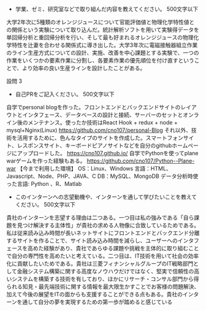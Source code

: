 

+ 学業、ゼミ、研究室などで取り組んだ内容を教えてください。
  500文字以下

大学2年次に5種類のオレンジジュースについて官能評価値と物理化学特性値との関係という実験について取り込んだ。統計解析ソフトを用いて実験得データを単回帰分析と重回帰分析を行い、そして最も好まれるオレンジジュースの物理化学特性を辻妻を合わせる関係式に導き出した。大学3年次に電磁接触器組立作業のライン生産方式についての設計、実施、改善を中心課題とする実験で、一つの作業をいくつかの要素作業に分割し、各要素作業の優先順位を付け直すということで、より効率の良い生産ラインを設計したことがある。

設問 3

 

+ 自己PRをご記入ください。
  500文字以下

自学でpersonal blogを作った。フロントエンドとバックエンドサイトのレイアウトとインタフェース、データベースの設計と接続、サーバーのセットとオンライン後のメンテナンス。使ったか技術はReact Hook + redux + node + mysql+Nginx(Linux)
https://github.com/cno107/personal-Blog
それ以外、技術を活用するために、色んなタイプのサイトを作成した。スマートフォンサイト、レスポンスサイト、キーボードピアノサイトなどを自分のgithubホームページにアップロードした。
https://cno107.github.io/
自学でPythonを使ってplane warゲームを作った経験もある。
https://github.com/cno107/Python--Plane-war
【今まで利用した環境】
OS：Linux、Windows
言語：HTML、Javascript、Node、PHP、JAVA、C
DB：MySQL、MongoDB
データ分析時使った言語: Python 、R、Matlab



 

+ このインターンへの志望動機や、インターンを通して学びたいことを教えてください。
  500文字以下

貴社のインターンを志望する理由は二つある。一つ目は私の強みである「自ら課題を見つけ解決する主体性」が貴社の求める人物像に合致しているためである。私は従来読み込み時間が長いネットサイトにフロントエンドとバックエンド分離するサイトを作ることで、サイト読み込み時間を減らし、ユーザーへのインタフェースを高めた経験があり、貴社であらゆる課題や挑戦を主体的に取り組むことで自分の専門性を高めたいと考えている。二つ目は、IT技術を用いて社会の効率化に貢献したいためである。貴社は三菱フィナンシャルグループのIT戦略部門として金融システム構築に関する高度なノウハウだけではなく、堅実で信頼性の高いシステムを構築する技術を有しており、ほかにリサーチ・コンサル部門から得られる知見・最先端技術に関する情報を最大限生かすことでお客様の問題解決、加えて今後の展望をITの面からも支援することができる点もある。貴社のインターンを通して自分の夢を実現するための第一歩が踏めると感じている
